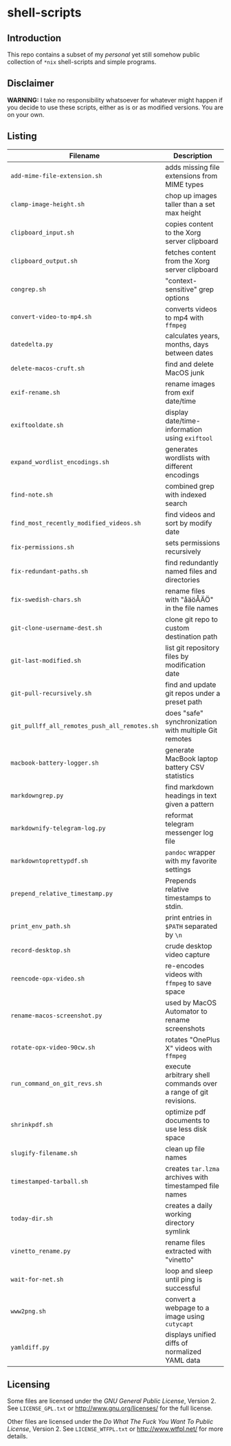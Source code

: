 shell-scripts
=============

Introduction
------------
This repo contains a subset of my *personal* yet still somehow public
collection of `*nix` shell-scripts and simple programs.


Disclaimer
----------
**WARNING:**
I take no responsibility whatsoever for whatever might happen if you decide to
use these scripts, either as is or as modified versions.  You are on your own.


Listing
-------

| **Filename**                            | **Description**                                         |
| --------------------------------------- | ------------------------------------------------------- |
| `add-mime-file-extension.sh`            | adds missing file extensions from MIME types            |
| `clamp-image-height.sh`                 | chop up images taller than a set max height             |
| `clipboard_input.sh`                    | copies content to the Xorg server clipboard             |
| `clipboard_output.sh`                   | fetches content from the Xorg server clipboard          |
| `congrep.sh`                            | "context-sensitive" grep options                        |
| `convert-video-to-mp4.sh`               | converts videos to mp4 with `ffmpeg`                    |
| `datedelta.py`                          | calculates years, months, days between dates            |
| `delete-macos-cruft.sh`                 | find and delete MacOS junk                              |
| `exif-rename.sh`                        | rename images from exif date/time                       |
| `exiftooldate.sh`                       | display date/time-information using `exiftool`          |
| `expand_wordlist_encodings.sh`          | generates wordlists with different encodings            |
| `find-note.sh`                          | combined grep with indexed search                       |
| `find_most_recently_modified_videos.sh` | find videos and sort by modify date                     |
| `fix-permissions.sh`                    | sets permissions recursively                            |
| `fix-redundant-paths.sh`                | find redundantly named files and directories            |
| `fix-swedish-chars.sh`                  | rename files with "åäöÅÄÖ" in the file names            |
| `git-clone-username-dest.sh`            | clone git repo to custom destination path               |
| `git-last-modified.sh`                  | list git repository files by modification date          |
| `git-pull-recursively.sh`               | find and update git repos under a preset path           |
| `git_pullff_all_remotes_push_all_remotes.sh` | does "safe" synchronization with multiple Git remotes   |
| `macbook-battery-logger.sh`             | generate MacBook laptop battery CSV statistics          |
| `markdowngrep.py`                       | find markdown headings in text given a pattern          |
| `markdownify-telegram-log.py`           | reformat telegram messenger log file                    |
| `markdowntoprettypdf.sh`                | `pandoc` wrapper with my favorite settings              |
| `prepend_relative_timestamp.py`         | Prepends relative timestamps to stdin.                  |
| `print_env_path.sh`                     | print entries in `$PATH` separated by `\n`              |
| `record-desktop.sh`                     | crude desktop video capture                             |
| `reencode-opx-video.sh`                 | re-encodes videos with `ffmpeg` to save space           |
| `rename-macos-screenshot.py`            | used by MacOS Automator to rename screenshots           |
| `rotate-opx-video-90cw.sh`              | rotates "OnePlus X" videos with `ffmpeg`                |
| `run_command_on_git_revs.sh`            | execute arbitrary shell commands over a range of git revisions. |
| `shrinkpdf.sh`                          | optimize pdf documents to use less disk space           |
| `slugify-filename.sh`                   | clean up file names                                     |
| `timestamped-tarball.sh`                | creates `tar.lzma` archives with timestamped file names |
| `today-dir.sh`                          | creates a daily working directory symlink               |
| `vinetto_rename.py`                     | rename files extracted with "vinetto"                   |
| `wait-for-net.sh`                       | loop and sleep until ping is successful                 |
| `www2png.sh`                            | convert a webpage to a image using `cutycapt`           |
| `yamldiff.py`                           | displays unified diffs of normalized YAML data          |


Licensing
---------
Some files are licensed under the *GNU General Public License*, Version 2.
See `LICENSE_GPL.txt` or <http://www.gnu.org/licenses/> for the full license.

Other files are licensed under the *Do What The Fuck You Want To Public
License*, Version 2.  See `LICENSE_WTFPL.txt` or <http://www.wtfpl.net/>
for more details.
